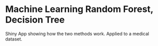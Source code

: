 # Machine Learning Random Forest, Decision Tree
Shiny App showing how the two methods work. Applied to a medical dataset.
